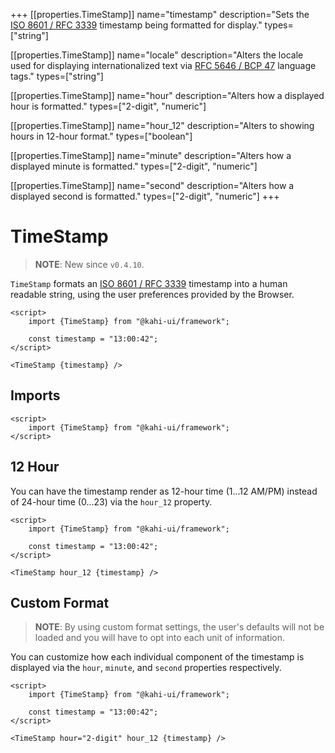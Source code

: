 +++
[[properties.TimeStamp]]
name="timestamp"
description="Sets the [ISO 8601 / RFC 3339](https://www.w3.org/TR/NOTE-datetime) timestamp being formatted for display."
types=["string"]

[[properties.TimeStamp]]
name="locale"
description="Alters the locale used for displaying internationalized text via [RFC 5646 / BCP 47](https://www.w3.org/International/articles/language-tags) language tags."
types=["string"]

[[properties.TimeStamp]]
name="hour"
description="Alters how a displayed hour is formatted."
types=["2-digit", "numeric"]

[[properties.TimeStamp]]
name="hour_12"
description="Alters to showing hours in 12-hour format."
types=["boolean"]

[[properties.TimeStamp]]
name="minute"
description="Alters how a displayed minute is formatted."
types=["2-digit", "numeric"]

[[properties.TimeStamp]]
name="second"
description="Alters how a displayed second is formatted."
types=["2-digit", "numeric"]
+++

# TimeStamp

> **NOTE**: New since `v0.4.10`.

`TimeStamp` formats an [ISO 8601 / RFC 3339](https://www.w3.org/TR/NOTE-datetime) timestamp into a human readable string, using the user preferences provided by the Browser.

```svelte {title="TimeStamp Preview" mode="repl"}
<script>
    import {TimeStamp} from "@kahi-ui/framework";

    const timestamp = "13:00:42";
</script>

<TimeStamp {timestamp} />
```

## Imports

```svelte {title="TimeStamp Imports"}
<script>
    import {TimeStamp} from "@kahi-ui/framework";
</script>
```

## 12 Hour

You can have the timestamp render as 12-hour time (1...12 AM/PM) instead of 24-hour time (0...23) via the `hour_12` property.

```svelte {title="TimeStamp 12 Hour" mode="repl"}
<script>
    import {TimeStamp} from "@kahi-ui/framework";

    const timestamp = "13:00:42";
</script>

<TimeStamp hour_12 {timestamp} />
```

## Custom Format

> **NOTE**: By using custom format settings, the user's defaults will not be loaded and you will have to opt into each unit of information.

You can customize how each individual component of the timestamp is displayed via the `hour`, `minute`, and `second` properties respectively.

```svelte {title="TimeStamp Custom Format" mode="repl"}
<script>
    import {TimeStamp} from "@kahi-ui/framework";

    const timestamp = "13:00:42";
</script>

<TimeStamp hour="2-digit" hour_12 {timestamp} />
```
